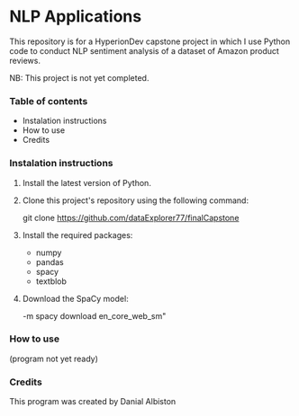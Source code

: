 # NLP Applications

This repository is for a HyperionDev capstone project in which I use Python code to 
conduct NLP sentiment analysis of a dataset of Amazon product reviews.

NB: This project is not yet completed.


### Table of contents

- Instalation instructions
- How to use
- Credits


### Instalation instructions

1. Install the latest version of Python.

2. Clone this project's repository using the following command:
   
   git clone https://github.com/dataExplorer77/finalCapstone

4. Install the required packages:
   - numpy
   - pandas
   - spacy
   - textblob

5. Download the SpaCy model:
   
   -m spacy download en_core_web_sm"


### How to use

(program not yet ready)


### Credits

This program was created by Danial Albiston
